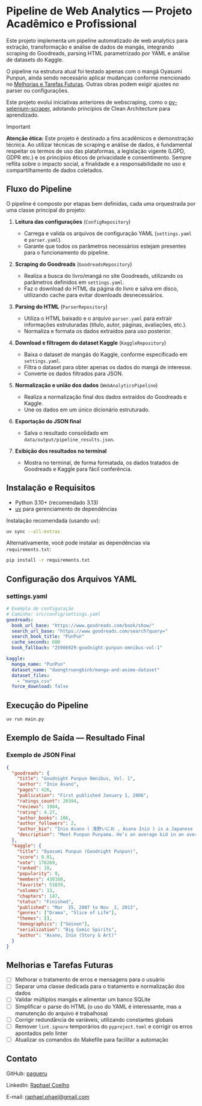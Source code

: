 # Pipeline de Web Analytics — Projeto Acadêmico e Profissional

Este projeto implementa um pipeline automatizado de web analytics para extração, transformação e análise de dados de mangás, integrando scraping do Goodreads, parsing HTML parametrizado por YAML e análise de datasets do Kaggle.

O pipeline na estrutura atual foi testado apenas com o mangá Oyasumi Punpun, ainda sendo necessário aplicar mudanças conforme mencionado no [Melhorias e Tarefas Futuras](#melhorias-e-tarefas-futuras). Outras obras podem exigir ajustes no parser ou configurações.

Este projeto evolui iniciativas anteriores de webscraping, como o [py-selenium-scraper](https://github.com/pagueru/py-selenium-scraper), adotando princípios de Clean Architecture para aprendizado.

> [!IMPORTANT]  
> **Atenção ética:** Este projeto é destinado a fins acadêmicos e demonstração técnica. Ao utilizar técnicas de scraping e análise de dados, é fundamental respeitar os termos de uso das plataformas, a legislação vigente (LGPD, GDPR etc.) e os princípios éticos de privacidade e consentimento. Sempre reflita sobre o impacto social, a finalidade e a responsabilidade no uso e compartilhamento de dados coletados.

## Fluxo do Pipeline

O pipeline é composto por etapas bem definidas, cada uma orquestrada por uma classe principal do projeto:

1. **Leitura das configurações** (`ConfigRepository`)
   * Carrega e valida os arquivos de configuração YAML (`settings.yaml` e `parser.yaml`).
   * Garante que todos os parâmetros necessários estejam presentes para o funcionamento do pipeline.

2. **Scraping do Goodreads** (`GoodreadsRepository`)
   * Realiza a busca do livro/mangá no site Goodreads, utilizando os parâmetros definidos em `settings.yaml`.
   * Faz o download do HTML da página do livro e salva em disco, utilizando cache para evitar downloads desnecessários.

3. **Parsing do HTML** (`ParserRepository`)
   * Utiliza o HTML baixado e o arquivo `parser.yaml` para extrair informações estruturadas (título, autor, páginas, avaliações, etc.).
   * Normaliza e formata os dados extraídos para uso posterior.

4. **Download e filtragem do dataset Kaggle** (`KaggleRepository`)
   * Baixa o dataset de mangás do Kaggle, conforme especificado em `settings.yaml`.
   * Filtra o dataset para obter apenas os dados do mangá de interesse.
   * Converte os dados filtrados para JSON.

5. **Normalização e união dos dados** (`WebAnalyticsPipeline`)
   * Realiza a normalização final dos dados extraídos do Goodreads e Kaggle.
   * Une os dados em um único dicionário estruturado.

6. **Exportação do JSON final**
   * Salva o resultado consolidado em `data/output/pipeline_results.json`.

7. **Exibição dos resultados no terminal**
   * Mostra no terminal, de forma formatada, os dados tratados de Goodreads e Kaggle para fácil conferência.

## Instalação e Requisitos

* Python 3.10+ (recomendado 3.13)
* [uv](https://github.com/astral-sh/uv) para gerenciamento de dependências

Instalação recomendada (usando uv):

```bash
uv sync --all-extras
```

Alternativamente, você pode instalar as dependências via `requirements.txt`:

```bash
pip install -r requirements.txt
```

## Configuração dos Arquivos YAML

### settings.yaml

```yaml
# Exemplo de configuração
# Caminho: src/config/settings.yaml
goodreads:
  book_url_base: "https://www.goodreads.com/book/show/"
  search_url_base: "https://www.goodreads.com/search?query="
  search_book_title: "PunPun"
  cache_seconds: 600
  book_fallback: "25986929-goodnight-punpun-omnibus-vol-1"

kaggle:
  manga_name: "PunPun"
  dataset_name: "duongtruongbinh/manga-and-anime-dataset"
  dataset_files:
    - "manga.csv"
  force_download: false
```

## Execução do Pipeline

```bash
uv run main.py
```

## Exemplo de Saída — Resultado Final

### Exemplo de JSON Final

```json
{
  "goodreads": {
    "title": "Goodnight Punpun Omnibus, Vol. 1",
    "author": "Inio Asano",
    "pages": 426,
    "publication": "First published January 1, 2006",
    "ratings_count": 20394,
    "reviews": 1984,
    "rating": 4.27,
    "author_books": 106,
    "author_followers": 2,
    "author_bio": "Inio Asano ( 浅野いにお , Asano Inio ) is a Japanese cartoonist. ...",
    "description": "Meet Punpun Punyama. He’s an average kid in an average town..."
  },
  "kaggle": {
    "title": "Oyasumi Punpun (Goodnight Punpun)",
    "score": 9.01,
    "vote": 176269,
    "ranked": 10,
    "popularity": 9,
    "members": 430160,
    "favorite": 51039,
    "volumes": 13,
    "chapters": 147,
    "status": "Finished",
    "published": "Mar  15, 2007 to Nov  2, 2013",
    "genres": ["Drama", "Slice of Life"],
    "themes": [],
    "demographics": ["Seinen"],
    "serialization": "Big Comic Spirits",
    "author": "Asano, Inio (Story & Art)"
  }
}
```

## Melhorias e Tarefas Futuras

* [ ] Melhorar o tratamento de erros e mensagens para o usuário
* [ ] Separar uma classe dedicada para o tratamento e normalização dos dados
* [ ] Validar múltiplos mangás e alimentar um banco SQLite
* [ ] Simplificar o parse do HTML (o uso do YAML é interessante, mas a manutenção do arquivo é trabalhosa)
* [ ] Corrigir redundância de variáveis, utilizando constantes globais
* [ ] Remover `lint.ignore` temporários do `pyproject.toml` e corrigir os erros apontados pelo linter
* [ ] Atualizar os comandos do Makefile para facilitar a automação

## Contato

GitHub: [pagueru](https://github.com/pagueru/)

LinkedIn: [Raphael Coelho](https://www.linkedin.com/in/raphaelhvcoelho/)

E-mail: [raphael.phael@gmail.com](mailto:raphael.phael@gmail.com)
